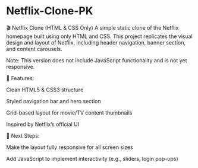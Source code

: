 # Netflix-Clone-PK
🎬 Netflix Clone (HTML & CSS Only)
A simple static clone of the Netflix homepage built using only HTML and CSS. This project replicates the visual design and layout of Netflix, including header navigation, banner section, and content carousels.

Note: This version does not include JavaScript functionality and is not yet responsive.

🔧 Features:

Clean HTML5 & CSS3 structure

Styled navigation bar and hero section

Grid-based layout for movie/TV content thumbnails

Inspired by Netflix’s official UI

📌 Next Steps:

Make the layout fully responsive for all screen sizes

Add JavaScript to implement interactivity (e.g., sliders, login pop-ups)
